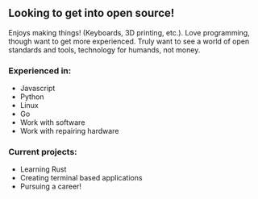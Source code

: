 ## Looking to get into open source!

Enjoys making things! (Keyboards, 3D printing, etc.).
Love programming, though want to get more experienced.
Truly want to see a world of open standards and tools, technology for humands, not money.

### Experienced in:
 * Javascript
 * Python
 * Linux
 * Go
 * Work with software
 * Work with repairing hardware

### Current projects:
 * Learning Rust
 * Creating terminal based applications
 * Pursuing a career!
